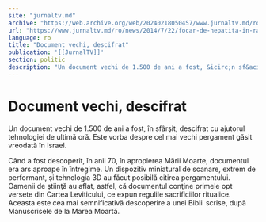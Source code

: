 ```yaml
---
site: "jurnaltv.md"
archive: "https://web.archive.org/web/20240218050457/www.jurnaltv.md/ro/news/2014/7/22/focar-de-hepatita-in-raionul-straseni-10047586/"
url: "https://www.jurnaltv.md/ro/news/2014/7/22/focar-de-hepatita-in-raionul-straseni-10047586/"
language: ro
title: "Document vechi, descifrat"
publication: '[[JurnalTV]]'
section: politic
description: "Un document vechi de 1.500 de ani a fost, &icirc;n sf&acirc;rşit, descifrat cu ajutorul tehnologiei de ultimă oră. Este vorba despre cel mai vechi pergament..."
---
```


# Document vechi, descifrat

Un document vechi de 1.500 de ani a fost, în sfârşit, descifrat cu ajutorul tehnologiei de ultimă oră. Este vorba despre cel mai vechi pergament găsit vreodată în Israel.

Când a fost descoperit, în anii 70, în apropierea Mării Moarte, documentul era ars aproape în întregime. Un dispozitiv miniatural de scanare, extrem de performant, şi tehnologia 3D au făcut posibilă citirea pergamentului. Oamenii de ştiinţă au aflat, astfel, că documentul conţine primele opt versete din Cartea Leviticului, ce expun regulile sacrificiilor ritualice. Aceasta este cea mai semnificativă descoperire a unei Biblii scrise, după Manuscrisele de la Marea Moartă.